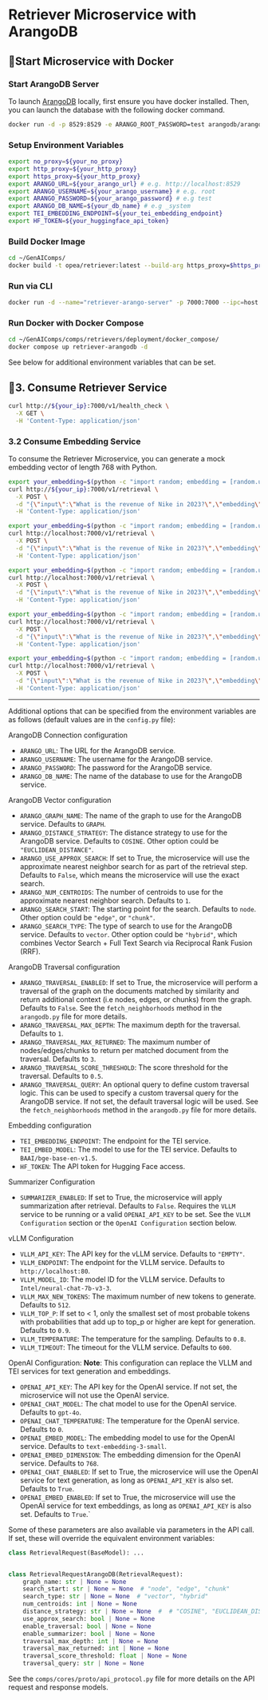 # Retriever Microservice with ArangoDB

## 🚀Start Microservice with Docker

### Start ArangoDB Server

To launch [ArangoDB](https://github.com/arangodb/arangodb) locally, first ensure you have docker installed. Then, you can launch the database with the following docker command.

```bash
docker run -d -p 8529:8529 -e ARANGO_ROOT_PASSWORD=test arangodb/arangodb:latest
```

### Setup Environment Variables

```bash
export no_proxy=${your_no_proxy}
export http_proxy=${your_http_proxy}
export https_proxy=${your_http_proxy}
export ARANGO_URL=${your_arango_url} # e.g. http://localhost:8529
export ARANGO_USERNAME=${your_arango_username} # e.g. root
export ARANGO_PASSWORD=${your_arango_password} # e.g test
export ARANGO_DB_NAME=${your_db_name} # e.g _system
export TEI_EMBEDDING_ENDPOINT=${your_tei_embedding_endpoint}
export HF_TOKEN=${your_huggingface_api_token}
```

### Build Docker Image

```bash
cd ~/GenAIComps/
docker build -t opea/retriever:latest --build-arg https_proxy=$https_proxy --build-arg http_proxy=$http_proxy -f comps/retrievers/src/Dockerfile .
```

### Run via CLI

```bash
docker run -d --name="retriever-arango-server" -p 7000:7000 --ipc=host -e http_proxy=$http_proxy -e https_proxy=$https_proxy -e ARANGODB_URL="http://localhost:8529"  opea/retriever:latest -e RETRIEVER_COMPONENT_NAME="OPEA_RETRIEVER_ARANGODB"
```

### Run Docker with Docker Compose

```bash
cd ~/GenAIComps/comps/retrievers/deployment/docker_compose/
docker compose up retriever-arangodb -d
```

See below for additional environment variables that can be set.

## 🚀3. Consume Retriever Service

```bash
curl http://${your_ip}:7000/v1/health_check \
  -X GET \
  -H 'Content-Type: application/json'
```

### 3.2 Consume Embedding Service

To consume the Retriever Microservice, you can generate a mock embedding vector of length 768 with Python.

```bash
export your_embedding=$(python -c "import random; embedding = [random.uniform(-1, 1) for _ in range(768)]; print(embedding)")
curl http://${your_ip}:7000/v1/retrieval \
  -X POST \
  -d "{\"input\":\"What is the revenue of Nike in 2023?\",\"embedding\":${your_embedding}}" \
  -H 'Content-Type: application/json'
```

```bash
export your_embedding=$(python -c "import random; embedding = [random.uniform(-1, 1) for _ in range(768)]; print(embedding)")
curl http://localhost:7000/v1/retrieval \
  -X POST \
  -d "{\"input\":\"What is the revenue of Nike in 2023?\",\"embedding\":${your_embedding},\"search_type\":\"similarity\", \"k\":4}" \
  -H 'Content-Type: application/json'
```

```bash
export your_embedding=$(python -c "import random; embedding = [random.uniform(-1, 1) for _ in range(768)]; print(embedding)")
curl http://localhost:7000/v1/retrieval \
  -X POST \
  -d "{\"input\":\"What is the revenue of Nike in 2023?\",\"embedding\":${your_embedding},\"search_type\":\"similarity_distance_threshold\", \"k\":4, \"distance_threshold\":1.0}" \
  -H 'Content-Type: application/json'
```

```bash
export your_embedding=$(python -c "import random; embedding = [random.uniform(-1, 1) for _ in range(768)]; print(embedding)")
curl http://localhost:7000/v1/retrieval \
  -X POST \
  -d "{\"input\":\"What is the revenue of Nike in 2023?\",\"embedding\":${your_embedding},\"search_type\":\"similarity_score_threshold\", \"k\":4, \"score_threshold\":0.2}" \
  -H 'Content-Type: application/json'
```

```bash
export your_embedding=$(python -c "import random; embedding = [random.uniform(-1, 1) for _ in range(768)]; print(embedding)")
curl http://localhost:7000/v1/retrieval \
  -X POST \
  -d "{\"input\":\"What is the revenue of Nike in 2023?\",\"embedding\":${your_embedding},\"search_type\":\"mmr\", \"k\":4, \"fetch_k\":20, \"lambda_mult\":0.5}" \
  -H 'Content-Type: application/json'
```

---

Additional options that can be specified from the environment variables are as follows (default values are in the `config.py` file):

ArangoDB Connection configuration

- `ARANGO_URL`: The URL for the ArangoDB service.
- `ARANGO_USERNAME`: The username for the ArangoDB service.
- `ARANGO_PASSWORD`: The password for the ArangoDB service.
- `ARANGO_DB_NAME`: The name of the database to use for the ArangoDB service.

ArangoDB Vector configuration

- `ARANGO_GRAPH_NAME`: The name of the graph to use for the ArangoDB service. Defaults to `GRAPH`.
- `ARANGO_DISTANCE_STRATEGY`: The distance strategy to use for the ArangoDB service. Defaults to `COSINE`. Other option could be `"EUCLIDEAN_DISTANCE"`.
- `ARANGO_USE_APPROX_SEARCH`: If set to True, the microservice will use the approximate nearest neighbor search for as part of the retrieval step. Defaults to `False`, which means the microservice will use the exact search.
- `ARANGO_NUM_CENTROIDS`: The number of centroids to use for the approximate nearest neighbor search. Defaults to `1`.
- `ARANGO_SEARCH_START`: The starting point for the search. Defaults to `node`. Other option could be `"edge"`, or `"chunk"`.
- `ARANGO_SEARCH_TYPE`: The type of search to use for the ArangoDB service. Defaults to `vector`. Other option could be `"hybrid"`, which combines Vector Search + Full Text Search via Reciprocal Rank Fusion (RRF).

ArangoDB Traversal configuration

- `ARANGO_TRAVERSAL_ENABLED`: If set to True, the microservice will perform a traversal of the graph on the documents matched by similarity and return additional context (i.e nodes, edges, or chunks) from the graph. Defaults to `False`. See the `fetch_neighborhoods` method in the `arangodb.py` file for more details.
- `ARANGO_TRAVERSAL_MAX_DEPTH`: The maximum depth for the traversal. Defaults to `1`.
- `ARANGO_TRAVERSAL_MAX_RETURNED`: The maximum number of nodes/edges/chunks to return per matched document from the traversal. Defaults to `3`.
- `ARANGO_TRAVERSAL_SCORE_THRESHOLD`: The score threshold for the traversal. Defaults to `0.5`.
- `ARANGO_TRAVERSAL_QUERY`: An optional query to define custom traversal logic. This can be used to specify a custom traversal query for the ArangoDB service. If not set, the default traversal logic will be used. See the `fetch_neighborhoods` method in the `arangodb.py` file for more details.

Embedding configuration

- `TEI_EMBEDDING_ENDPOINT`: The endpoint for the TEI service.
- `TEI_EMBED_MODEL`: The model to use for the TEI service. Defaults to `BAAI/bge-base-en-v1.5`.
- `HF_TOKEN`: The API token for Hugging Face access.

Summarizer Configuration

- `SUMMARIZER_ENABLED`: If set to True, the microservice will apply summarization after retrieval. Defaults to `False`. Requires the `VLLM` service to be running or a valid `OPENAI_API_KEY` to be set. See the `VLLM Configuration` section or the `OpenAI Configuration` section below.

vLLM Configuration

- `VLLM_API_KEY`: The API key for the vLLM service. Defaults to `"EMPTY"`.
- `VLLM_ENDPOINT`: The endpoint for the VLLM service. Defaults to `http://localhost:80`.
- `VLLM_MODEL_ID`: The model ID for the VLLM service. Defaults to `Intel/neural-chat-7b-v3-3`.
- `VLLM_MAX_NEW_TOKENS`: The maximum number of new tokens to generate. Defaults to `512`.
- `VLLM_TOP_P`: If set to < 1, only the smallest set of most probable tokens with probabilities that add up to top_p or higher are kept for generation. Defaults to `0.9`.
- `VLLM_TEMPERATURE`: The temperature for the sampling. Defaults to `0.8`.
- `VLLM_TIMEOUT`: The timeout for the VLLM service. Defaults to `600`.

OpenAI Configuration:
**Note**: This configuration can replace the VLLM and TEI services for text generation and embeddings.

- `OPENAI_API_KEY`: The API key for the OpenAI service. If not set, the microservice will not use the OpenAI service.
- `OPENAI_CHAT_MODEL`: The chat model to use for the OpenAI service. Defaults to `gpt-4o`.
- `OPENAI_CHAT_TEMPERATURE`: The temperature for the OpenAI service. Defaults to `0`.
- `OPENAI_EMBED_MODEL`: The embedding model to use for the OpenAI service. Defaults to `text-embedding-3-small`.
- `OPENAI_EMBED_DIMENSION`: The embedding dimension for the OpenAI service. Defaults to `768`.
- `OPENAI_CHAT_ENABLED`: If set to True, the microservice will use the OpenAI service for text generation, as long as `OPENAI_API_KEY` is also set. Defaults to `True`.
- `OPENAI_EMBED_ENABLED`: If set to True, the microservice will use the OpenAI service for text embeddings, as long as `OPENAI_API_KEY` is also set. Defaults to `True`.`

Some of these parameters are also available via parameters in the API call. If set, these will override the equivalent environment variables:

```python
class RetrievalRequest(BaseModel): ...


class RetrievalRequestArangoDB(RetrievalRequest):
    graph_name: str | None = None
    search_start: str | None = None  # "node", "edge", "chunk"
    search_type: str | None = None  # "vector", "hybrid"
    num_centroids: int | None = None
    distance_strategy: str | None = None  #  # "COSINE", "EUCLIDEAN_DISTANCE"
    use_approx_search: bool | None = None
    enable_traversal: bool | None = None
    enable_summarizer: bool | None = None
    traversal_max_depth: int | None = None
    traversal_max_returned: int | None = None
    traversal_score_threshold: float | None = None
    traversal_query: str | None = None
```

See the `comps/cores/proto/api_protocol.py` file for more details on the API request and response models.
